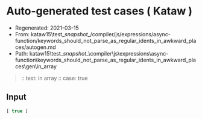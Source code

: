 # Auto-generated test cases ( Kataw )
- Regenerated: 2021-03-15
- From: kataw15\test\__snapshot__/compiler/js/expressions/async-function/keywords_should_not_parse_as_regular_idents_in_awkward_places/autogen.md
- Path: kataw15\test\__snapshot__\compiler\js\expressions\async-function\keywords_should_not_parse_as_regular_idents_in_awkward_places\gen\in_array
> :: test: in array
> :: case: true
## Input

`````js
[ true ]
`````

